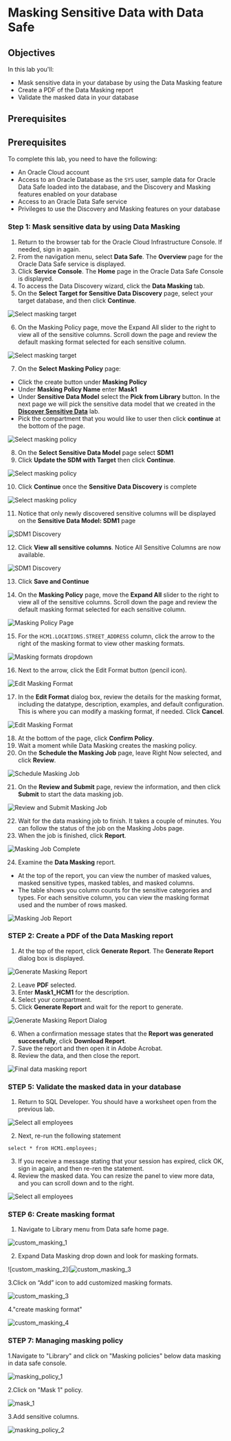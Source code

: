 # Masking Sensitive Data with Data Safe

## Objectives

In this lab you'll:

- Mask sensitive data in your database by using the Data Masking feature
- Create a PDF of the Data Masking report
- Validate the masked data in your database

## Prerequisites

## Prerequisites

To complete this lab, you need to have the following:

- An Oracle Cloud account
- Access to an Oracle Database as the `SYS` user, sample data for Oracle Data Safe loaded into the database, and the Discovery and Masking features enabled on your database
- Access to an Oracle Data Safe service
- Privileges to use the Discovery and Masking features on your database

### **Step 1:** Mask sensitive data by using Data Masking

1. Return to the browser tab for the Oracle Cloud Infrastructure Console. If needed, sign in again.
2. From the navigation menu, select **Data Safe**. The **Overview** page for the Oracle Data Safe service is displayed.
3. Click **Service Console**. The **Home** page in the Oracle Data Safe Console is displayed.
4. To access the Data Discovery wizard, click the **Data Masking** tab.
5. On the **Select Target for Sensitive Data Discovery** page, select your target database, and then click **Continue**.

![Select masking target](images/select-masking-target.png)

6. On the Masking Policy page, move the Expand All slider to the right to view all of the sensitive columns. Scroll down the page and review the default masking format selected for each sensitive column.

![Select masking target](images/select-masking-target.png)

7. On the **Select Masking Policy** page:
 - Click the create button under **Masking Policy**
 - Under **Masking Policy Name** enter **Mask1**
 - Under **Sensitive Data Model** select the **Pick from Library** button. In the next page we will pick the sensitive data model that we created in the [**Discover Sensitive Data**](discovery.md) lab.
 - Pick the compartment that you would like to user then click **continue** at the bottom of the page.

![Select masking policy](images/select-masking-policy.png)

 8. On the **Select Sensitive Data Model** page select **SDM1**
 9. Click **Update the SDM with Target** then click **Continue**.

![Select masking policy](images/select-sd-model.png)

10. Click **Continue** once the **Sensitive Data Discovery** is complete

![Select masking policy](images/sdm-discovery-complete.png)

11. Notice that only newly discovered sensitive columns will be displayed on the  **Sensitive Data Model: SDM1** page

![SDM1 Discovery](images/sdm1-discovery.png)

12. Click **View all sensitive columns**. Notice All Sensitive Columns are now available.

![SDM1 Discovery](images/sdm1-discovery-all.png)

13. Click **Save and Continue**

14. On the **Masking Policy** page, move the **Expand All** slider to the right to view all of the sensitive columns. Scroll down the page and review the default masking format selected for each sensitive column.

![Masking Policy Page](images/masking-policy.png)

15. For the `HCM1.LOCATIONS.STREET_ADDRESS` column, click the arrow to the right of the masking format to view other masking formats.

![Masking formats dropdown](images/masking-formats.png)

16. Next to the arrow, click the Edit Format button (pencil icon).

![Edit Masking Format](images/edit-format.png)

17. In the **Edit Format** dialog box, review the details for the masking format, including the datatype, description, examples, and default configuration. This is where you can modify a masking format, if needed. Click **Cancel**.

 ![Edit Masking Format](images/edit-format-page.png)

18. At the bottom of the page, click **Confirm Policy**.
19. Wait a moment while Data Masking creates the masking policy.
20. On the **Schedule the Masking Job** page, leave Right Now selected, and click **Review**.

  ![Schedule Masking Job](images/schedule-masking-job.png)

21. On the **Review and Submit** page, review the information, and then click **Submit** to start the data masking job.

![Review and Submit Masking Job](images/review-submit.png)

22. Wait for the data masking job to finish. It takes a couple of minutes. You can follow the status of the job on the Masking Jobs page.
23. When the job is finished, click **Report**.

![Masking Job Complete](images/masking-complete.png)

24. Examine the **Data Masking** report.
 - At the top of the report, you can view the number of masked values, masked sensitive types, masked tables, and masked columns.
 - The table shows you column counts for the sensitive categories and types. For each sensitive column, you can view the masking format used and the number of rows masked.

![Masking Job Report](images/masking-report.png)

### **STEP 2:** Create a PDF of the Data Masking report

1. At the top of the report, click **Generate Report**. The **Generate Report** dialog box is displayed.

![Generate Masking Report](images/generate-report.png)

2. Leave **PDF** selected.
3. Enter **Mask1_HCM1** for the description.
4. Select your compartment.
5. Click **Generate Report** and wait for the report to generate.

 ![Generate Masking Report Dialog](images/generate-report-page.png)

6. When a confirmation message states that the **Report was generated successfully**, click **Download Report**.
7. Save the report and then open it in Adobe Acrobat.
8. Review the data, and then close the report.

 ![Final data masking report](images/data-masking-report.png)

### **STEP 5:** Validate the masked data in your database

1. Return to SQL Developer. You should have a worksheet open from the previous lab.

![Select all employees](images/select-all.png)

2. Next, re-run the following statement

```
select * from HCM1.employees;
```

3. If you receive a message stating that your session has expired, click OK, sign in again, and then re-ren the statement.
4. Review the masked data. You can resize the panel to view more data, and you can scroll down and to the right.

![Select all employees](images/masked-data.png)

### **STEP 6:** Create masking format

1. Navigate to Library menu from Data safe home page.

![custom_masking_1](https://user-images.githubusercontent.com/67697503/110800765-8acdfb80-82a2-11eb-971a-625df60578e7.png)

2. Expand Data Masking drop down and look for masking formats.

![custom_masking_2](![custom_masking_3](https://user-images.githubusercontent.com/67697503/110801219-ffa13580-82a2-11eb-8f5f-028d5b43d318.png)

3.Click on “Add” icon to add customized masking formats.

![custom_masking_3](https://user-images.githubusercontent.com/67697503/110803867-a8e92b00-82a5-11eb-8494-9168b95b2daa.png)


4."create masking format"

![custom_masking_4](https://user-images.githubusercontent.com/67697503/110801757-8eae4d80-82a3-11eb-8d04-e58548de6c11.png)

### **STEP 7:** Managing masking policy

1.Navigate to "Library" and click on "Masking policies" below data masking in data safe console.

![masking_policy_1](https://user-images.githubusercontent.com/67697503/110802520-43e10580-82a4-11eb-8c46-12309bf91afa.png)

2.Click on "Mask 1" policy.

![mask_1](https://user-images.githubusercontent.com/67697503/110802959-b520b880-82a4-11eb-98cd-923f6ddd9d31.png)

3.Add sensitive columns.

![masking_policy_2](https://user-images.githubusercontent.com/67697503/110803123-e0a3a300-82a4-11eb-9989-dc539f1b5c59.png)





















